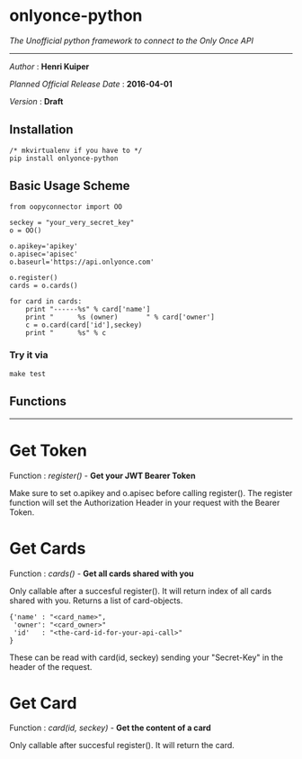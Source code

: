 # onlyonce-python

*The Unofficial python framework to connect to the Only Once API*

---

_Author_ : **Henri Kuiper** 

_Planned Official Release Date_   : **2016-04-01** 

_Version_ : **Draft**



## Installation
    /* mkvirtualenv if you have to */
    pip install onlyonce-python
    
## Basic Usage Scheme

    from oopyconnector import OO

    seckey = "your_very_secret_key"
    o = OO()

    o.apikey='apikey'
    o.apisec='apisec'
    o.baseurl='https://api.onlyonce.com'

    o.register()
    cards = o.cards()

    for card in cards:
        print "------%s" % card['name']
        print "      %s (owner)       " % card['owner']
        c = o.card(card['id'],seckey)
        print "      %s" % c

### Try it via
    make test
## Functions
---

# Get Token
Function : *register()* - **Get your JWT Bearer Token**

Make sure to set o.apikey and o.apisec before calling register(). The register function will set the Authorization Header in your request with the Bearer Token.

# Get Cards
Function : *cards()* - **Get all cards shared with you**

Only callable after a succesful register(). It will return index of all cards shared with you. Returns a list of card-objects.

    {'name' : "<card_name>",
     'owner': "<card_owner>"
     'id'   : "<the-card-id-for-your-api-call>"
    }
    
These can be read with card(id, seckey) sending your "Secret-Key" in the header of the request.

# Get Card
Function : *card(id, seckey)* - **Get the content of a card**

Only callable after succesful register(). It will return the card.

    


